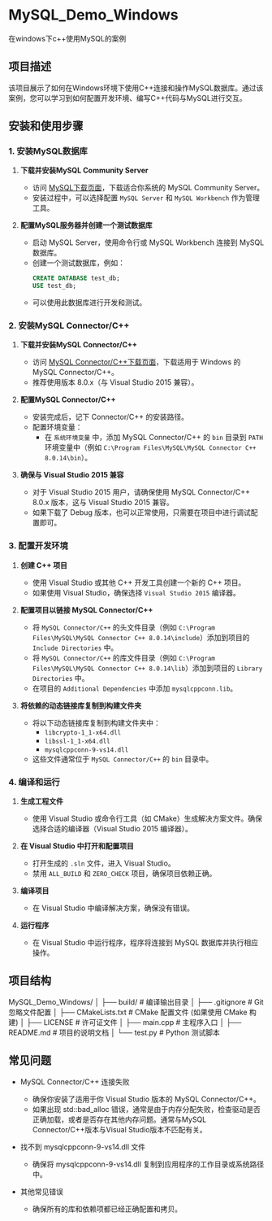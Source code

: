 # MySQL_Demo_Windows
在windows下c++使用MySQL的案例

## 项目描述
该项目展示了如何在Windows环境下使用C++连接和操作MySQL数据库。通过该案例，您可以学习到如何配置开发环境、编写C++代码与MySQL进行交互。

## 安装和使用步骤

### 1. 安装MySQL数据库
1. **下载并安装MySQL Community Server**
   - 访问 [MySQL下载页面](https://dev.mysql.com/downloads/installer/)，下载适合你系统的 MySQL Community Server。
   - 安装过程中，可以选择配置 `MySQL Server` 和 `MySQL Workbench` 作为管理工具。
   
2. **配置MySQL服务器并创建一个测试数据库**
   - 启动 MySQL Server，使用命令行或 MySQL Workbench 连接到 MySQL 数据库。
   - 创建一个测试数据库，例如：
     ```sql
     CREATE DATABASE test_db;
     USE test_db;
     ```
   - 可以使用此数据库进行开发和测试。

### 2. 安装MySQL Connector/C++
1. **下载并安装MySQL Connector/C++**
   - 访问 [MySQL Connector/C++下载页面](https://dev.mysql.com/downloads/connector/cpp/)，下载适用于 Windows 的 MySQL Connector/C++。
   - 推荐使用版本 8.0.x（与 Visual Studio 2015 兼容）。
   
2. **配置MySQL Connector/C++**
   - 安装完成后，记下 Connector/C++ 的安装路径。
   - 配置环境变量：
     - 在 `系统环境变量` 中，添加 MySQL Connector/C++ 的 `bin` 目录到 `PATH` 环境变量中（例如 `C:\Program Files\MySQL\MySQL Connector C++ 8.0.14\bin`）。

3. **确保与 Visual Studio 2015 兼容**
   - 对于 Visual Studio 2015 用户，请确保使用 MySQL Connector/C++ 8.0.x 版本，这与 Visual Studio 2015 兼容。
   - 如果下载了 Debug 版本，也可以正常使用，只需要在项目中进行调试配置即可。

### 3. 配置开发环境
1. **创建 C++ 项目**
   - 使用 Visual Studio 或其他 C++ 开发工具创建一个新的 C++ 项目。
   - 如果使用 Visual Studio，确保选择 `Visual Studio 2015` 编译器。
   
2. **配置项目以链接 MySQL Connector/C++**
   - 将 `MySQL Connector/C++` 的头文件目录（例如 `C:\Program Files\MySQL\MySQL Connector C++ 8.0.14\include`）添加到项目的 `Include Directories` 中。
   - 将 `MySQL Connector/C++` 的库文件目录（例如 `C:\Program Files\MySQL\MySQL Connector C++ 8.0.14\lib`）添加到项目的 `Library Directories` 中。
   - 在项目的 `Additional Dependencies` 中添加 `mysqlcppconn.lib`。

3. **将依赖的动态链接库复制到构建文件夹**
   - 将以下动态链接库复制到构建文件夹中：
     - `libcrypto-1_1-x64.dll`
     - `libssl-1_1-x64.dll`
     - `mysqlcppconn-9-vs14.dll`
   - 这些文件通常位于 `MySQL Connector/C++` 的 `bin` 目录中。

### 4. 编译和运行
1. **生成工程文件**
   - 使用 Visual Studio 或命令行工具（如 CMake）生成解决方案文件。确保选择合适的编译器（Visual Studio 2015 编译器）。
   
2. **在 Visual Studio 中打开和配置项目**
   - 打开生成的 `.sln` 文件，进入 Visual Studio。
   - 禁用 `ALL_BUILD` 和 `ZERO_CHECK` 项目，确保项目依赖正确。

3. **编译项目**
   - 在 Visual Studio 中编译解决方案，确保没有错误。
   
4. **运行程序**
   - 在 Visual Studio 中运行程序，程序将连接到 MySQL 数据库并执行相应操作。

## 项目结构
MySQL_Demo_Windows/
│
├── build/ # 编译输出目录
│
├── .gitignore # Git忽略文件配置
│
├── CMakeLists.txt # CMake 配置文件 (如果使用 CMake 构建)
│
├── LICENSE # 许可证文件
│
├── main.cpp # 主程序入口
│
├── README.md # 项目的说明文档
│
└── test.py # Python 测试脚本

## 常见问题
- MySQL Connector/C++ 连接失败
  - 确保你安装了适用于你 Visual Studio 版本的 MySQL Connector/C++。
  - 如果出现 std::bad_alloc 错误，通常是由于内存分配失败，检查驱动是否正确加载，或者是否存在其他内存问题。通常与MySQL Connector/C++版本与Visual Studio版本不匹配有关。

- 找不到 mysqlcppconn-9-vs14.dll 文件
  - 确保将 mysqlcppconn-9-vs14.dll 复制到应用程序的工作目录或系统路径中。

- 其他常见错误
  - 确保所有的库和依赖项都已经正确配置和拷贝。